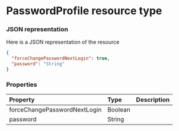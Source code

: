 # PasswordProfile resource type



### JSON representation

Here is a JSON representation of the resource

<!-- {
  "blockType": "resource",
  "optionalProperties": [

  ],
  "@odata.type": "microsoft.graph.PasswordProfile"
}-->

```json
{
  "forceChangePasswordNextLogin": true,
  "password": "String"
}

```
### Properties
| Property	   | Type	|Description|
|:---------------|:--------|:----------|
|forceChangePasswordNextLogin|Boolean||
|password|String||

<!-- uuid: 17c3d5d2-605f-4d60-98d9-bd84fa4e2c13
2015-10-16 10:08:00 UTC -->
<!-- {
  "type": "#page.annotation",
  "description": "PasswordProfile resource",
  "keywords": "",
  "section": "documentation",
  "tocPath": ""
}-->